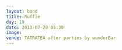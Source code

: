 ```yaml
---
layout: band
title: Ruffie
day: 19
date: 2013-07-20 05:30
image: 
venue: TATRATEA after parties by wunderBar
---
```



